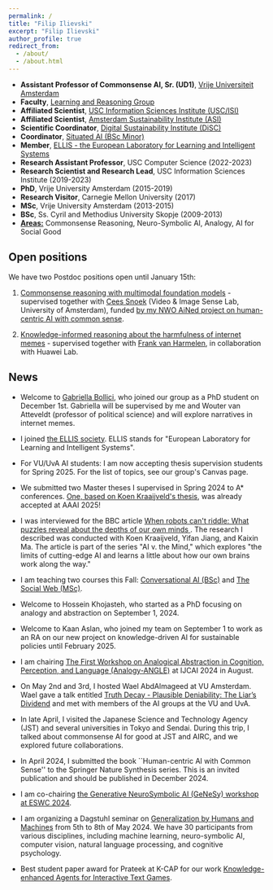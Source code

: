 ```yaml
---
permalink: /
title: "Filip Ilievski"
excerpt: "Filip Ilievski"
author_profile: true
redirect_from: 
  - /about/
  - /about.html
---
```


* **Assistant Professor of Commonsense AI, Sr. (UD1)**, [Vrije Universiteit Amsterdam](https://vu.nl/en/about-vu/more-about/artificial-intelligence-computer-science)
* **Faculty**, [Learning and Reasoning Group](https://lr.cs.vu.nl)
* **Affiliated Scientist**, [USC Information Sciences Institute (USC/ISI)](https://www.isi.edu)
* **Affiliated Scientist**, [Amsterdam Sustainability Institute (ASI)](https://vu.nl/en/about-vu/research-institutes/asi)
* **Scientific Coordinator**, [Digital Sustainability Institute (DiSC)](https://digitalsustainabilitycenter.nl)
* **Coordinator**, [Situated AI (BSc Minor)](https://vu.nl/en/education/minor/situated-ai)
* **Member**, [ELLIS - the European Laboratory for Learning and Intelligent Systems](https://ellis.eu)
* **Research Assistant Professor**, USC Computer Science (2022-2023)
* **Research Scientist and Research Lead**, USC Information Sciences Institute (2019-2023)
* **PhD**, Vrije University Amsterdam (2015-2019)
* **Research Visitor**, Carnegie Mellon University (2017)
* **MSc**, Vrije University Amsterdam (2013-2015)
* **BSc**, Ss. Cyril and Methodius University Skopje (2009-2013)
* [**Areas:**](https://ilievski.info/research) Commonsense Reasoning, Neuro-Symbolic AI, Analogy, AI for Social Good


## Open positions
We have two Postdoc positions open until January 15th:

1. [Commonsense reasoning with multimodal foundation models](https://workingat.vu.nl/vacancies/postdoctoral-position-commonsense-reasoning-with-multimodal-foundation-models-amsterdam-1126580?utm_source=linkedin&utm_medium=job_wrapping) - supervised together with [Cees Snoek](https://www.ceessnoek.info/) (Video & Image Sense Lab, University of Amsterdam), funded [by my NWO AiNed project on human-centric AI with common sense](https://vu.nl/en/news/2024/nwo-ained-fellowship-grant-awarded-to-filip-ilievski).

2. [Knowledge-informed reasoning about the harmfulness of internet memes](https://workingat.vu.nl/vacancies/postdoc-knowledge-informed-reasoning-about-the-harmfulness-of-internet-memes-amsterdam-1126664) - supervised together with [Frank van Harmelen](https://www.cs.vu.nl/~frankh/), in collaboration with Huawei Lab.

## News
* Welcome to [Gabriella Bollici](https://nl.linkedin.com/in/gabriella-bollici-bab32123b), who joined our group as a PhD student on December 1st. Gabriella will be supervised by me and Wouter van Atteveldt (professor of political science) and will explore narratives in internet memes.
* I joined [the ELLIS society](https://ellis.eu). ELLIS stands for "European Laboratory for Learning and Intelligent Systems".
* For VU/UvA AI students: I am now accepting thesis supervision students for Spring 2025. For the list of topics, see our group's Canvas page. 
* We submitted two Master theses I supervised in Spring 2024 to A* conferences. [One, based on Koen Kraaijveld's thesis,](https://columbus-vqa.github.io/) was already accepted at AAAI 2025!
* I was interviewed for the BBC article [When robots can't riddle: What puzzles reveal about the depths of our own minds
](https://www.bbc.com/future/article/20240912-what-riddles-teach-us-about-the-human-mind). The research I described was conducted with Koen Kraaijveld, Yifan Jiang, and Kaixin Ma. The article is part of the series "AI v. the Mind," which explores "the limits of cutting-edge AI and learns a little about how our own brains work along the way."
* I am teaching two courses this Fall: [Conversational AI (BSc)](https://studiegids.vu.nl/en/courses/2024-2025/XB_0119#/) and [The Social Web (MSc)](https://studiegids.vu.nl/EN/courses/2024-2025/X_405086#/).
* Welcome to Hossein Khojasteh, who started as a PhD focusing on analogy and abstraction on September 1, 2024.
* Welcome to Kaan Aslan, who joined my team on September 1 to work as an RA on our new project on knowledge-driven AI for sustainable policies until February 2025.
* I am chairing [The First Workshop on Analogical Abstraction in Cognition, Perception, and Language (Analogy-ANGLE)](https://analogy-angle.github.io/) at IJCAI 2024 in August.
* On May 2nd and 3rd, I hosted Wael AbdAlmageed at VU Amsterdam. Wael gave a talk entitled [Truth Decay - Plausible Deniability: The Liar’s Dividend](https://vu.nl/en/events/2024/talk-by-prof-wael-abdalmageed) and met with members of the AI groups at the VU and UvA.
* In late April, I visited the Japanese Science and Technology Agency (JST) and several universities in Tokyo and Sendai. During this trip, I talked about commonsense AI for good at JST and AIRC, and we explored future collaborations.
* In April 2024, I submitted the book ``Human-centric AI with Common Sense'' to the Springer Nature
Synthesis series. This is an invited publication and should be published in December 2024.

* I am co-chairing [the Generative NeuroSymbolic AI (GeNeSy) workshop at ESWC 2024](https://sites.google.com/view/genesy2024/home?authuser=0).
* I am organizing a Dagstuhl seminar on [Generalization by Humans and Machines](https://www.dagstuhl.de/seminars/seminar-calendar/seminar-details/24192) from 5th to 8th of May 2024. We have 30 participants from various disciplines, including machine learning, neuro-symbolic AI, computer vision, natural language processing, and cognitive psychology.
* Best student paper award for Prateek at K-CAP for our work [Knowledge-enhanced Agents for Interactive Text Games](https://dl.acm.org/doi/10.1145/3587259.3627561).

